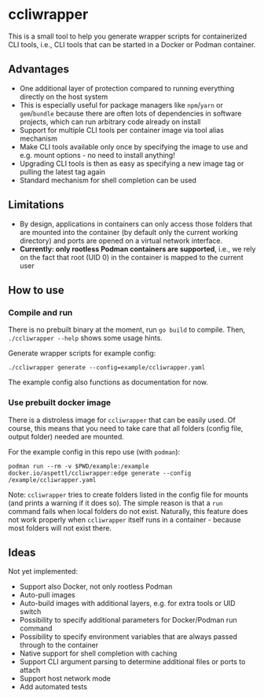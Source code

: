 # ccliwrapper

This is a small tool to help you generate wrapper scripts for containerized CLI tools,
i.e., CLI tools that can be started in a Docker or Podman container.

## Advantages

* One additional layer of protection compared to running everything directly on the
  host system
* This is especially useful for package managers like `npm`/`yarn` or `gem`/`bundle`
  because there are often lots of dependencies in software projects, which can run
  arbitrary code already on install
* Support for multiple CLI tools per container image via tool alias mechanism
* Make CLI tools available only once by specifying the image to use and e.g. mount
  options - no need to install anything!
* Upgrading CLI tools is then as easy as specifying a new image tag or pulling the
  latest tag again
* Standard mechanism for shell completion can be used

## Limitations

* By design, applications in containers can only access those folders that are mounted
  into the container (by default only the current working directory) and ports are
  opened on a virtual network interface.
* **Currently: only rootless Podman containers are supported**, i.e., we rely on the
  fact that root (UID 0) in the container is mapped to the current user

## How to use

### Compile and run

There is no prebuilt binary at the moment, run `go build` to compile.
Then, `./ccliwrapper --help` shows some usage hints.

Generate wrapper scripts for example config:

    ./ccliwrapper generate --config=example/ccliwrapper.yaml

The example config also functions as documentation for now.

### Use prebuilt docker image

There is a distroless image for `ccliwrapper` that can be easily used. Of course, this
means that you need to take care that all folders (config file, output folder) needed
are mounted.

For the example config in this repo use (with `podman`):

    podman run --rm -v $PWD/example:/example docker.io/aspettl/ccliwrapper:edge generate --config /example/ccliwrapper.yaml

Note: `ccliwrapper` tries to create folders listed in the config file for mounts (and
prints a warning if it does so). The simple reason is that a `run` command fails when
local folders do not exist. Naturally, this feature does not work properly when
`ccliwrapper` itself runs in a container - because most folders will not exist there.

## Ideas

Not yet implemented:

* Support also Docker, not only rootless Podman
* Auto-pull images
* Auto-build images with additional layers, e.g. for extra tools or UID switch
* Possibility to specify additional parameters for Docker/Podman run command
* Possibility to specify environment variables that are always passed through to the container
* Native support for shell completion with caching
* Support CLI argument parsing to determine additional files or ports to attach
* Support host network mode
* Add automated tests
